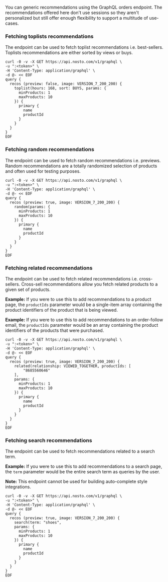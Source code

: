 You can generic recommendations using the GraphQL orders endpoint. The recommendations offered here don't use sessions so they aren't personalized but still offer enough flexibility to support a multitude of use-cases.

### Fetching toplists recommendations

The endpoint can be used to fetch toplist recommendations i.e. best-sellers. Toplists recommendations are either sorted by views or buys.

```shell
curl -0 -v -X GET https://api.nosto.com/v1/graphql \
-u ":<token>" \
-H 'Content-Type: application/graphql' \
-d @- << EOF
query {
  recos (preview: false, image: VERSION_7_200_200) {
    toplist(hours: 168, sort: BUYS, params: {
      minProducts: 1
      maxProducts: 10
    }) {
      primary {
        name 
        productId
      }
    }
  }
}
EOF
```

### Fetching random recommendations

The endpoint can be used to fetch random recommendations i.e. previews. Random recommendations are a totally randomized selection of products and often used for testing purposes.

```shell
curl -0 -v -X GET https://api.nosto.com/v1/graphql \
-u ":<token>" \
-H 'Content-Type: application/graphql' \
-d @- << EOF
query {
  recos (preview: true, image: VERSION_7_200_200) {
    random(params: {
      minProducts: 1
      maxProducts: 10
    }) {
      primary {
        name 
        productId
      }
    }
  }
}
EOF
```

### Fetching related recommendations

The endpoint can be used to fetch related recommendations i.e. cross-sellers. Cross-sell recommendations allow you fetch related products to a given set of products.

**Example:** If you were to use this to add recommendations to a product page, the `productIds` parameter would be a single-item array containing the product identifiers of the product that is being viewed.

**Example:** If you were to use this to add recommendations to an order-follow email, the `productIds` parameter would be an array containing the product identifiers of the products that were purchased.

```shell
curl -0 -v -X GET https://api.nosto.com/v1/graphql \
-u ":<token>" \
-H 'Content-Type: application/graphql' \
-d @- << EOF
query {
  recos (preview: true, image: VERSION_7_200_200) {
    related(relationship: VIEWED_TOGETHER, productIds: [
    	"8685560646"  
    ],
    params: {
      minProducts: 1
      maxProducts: 10
    }) {
      primary {
        name 
        productId
      }
    }
  }
}
EOF
```

### Fetching search recommendations

The endpoint can be used to fetch recommendations related to a search term.

**Example:** If you were to use this to add recommendations to a search page, the `term` parameter would be the entire search term as queries by the user.

**Note:** This endpoint cannot be used for building auto-complete style integrations.

```shell
curl -0 -v -X GET https://api.nosto.com/v1/graphql \
-u ":<token>" \
-H 'Content-Type: application/graphql' \
-d @- << EOF
query {
  recos (preview: true, image: VERSION_7_200_200) {
    search(term: "shoes",
    params: {
      minProducts: 1
      maxProducts: 10
    }) {
      primary {
        name 
        productId
      }
    }
  }
}
EOF
```